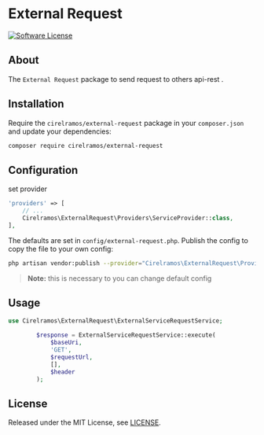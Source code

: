 # External Request

[![Software License][ico-license]](LICENSE.md)

## About

The `External Request` package to send request to others api-rest .


## Installation

Require the `cirelramos/external-request` package in your `composer.json` and update your dependencies:
```sh
composer require cirelramos/external-request
```


## Configuration

set provider

```php
'providers' => [
    // ...
    Cirelramos\ExternalRequest\Providers\ServiceProvider::class,
],
```


The defaults are set in `config/external-request.php`. Publish the config to copy the file to your own config:
```sh
php artisan vendor:publish --provider="Cirelramos\ExternalRequest\Providers\ServiceProvider"
```

> **Note:** this is necessary to you can change default config



## Usage

```php
use Cirelramos\ExternalRequest\ExternalServiceRequestService;

        $response = ExternalServiceRequestService::execute(
            $baseUri,
            'GET',
            $requestUrl,
            [],
            $header
        );
```


## License

Released under the MIT License, see [LICENSE](LICENSE).


[ico-license]: https://img.shields.io/badge/license-MIT-brightgreen.svg?style=flat-square

